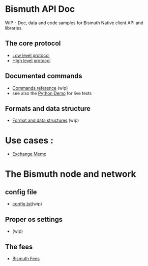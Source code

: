 # Bismuth API Doc

WIP - Doc, data and code samples for Bismuth Native client API and libraries.

## The core protocol

* [Low level protocol](low_level_protocol.md)
* [High level protocol](high_level_protocol.md)

## Documented commands

* [Commands reference](commands_reference.md) (wip)
* see also the [Python Demo](../Python/) for live tests

## Formats and data structure

* [Format and data structures](Formats.md) (wip)  


# Use cases : 

* [Exchange Memo](Exchange_memo.md)


# The Bismuth node and network 

## config file

* [config.txt](config_txt.md)(wip)

## Proper os settings

* (wip)

## The fees

* [Bismuth Fees](Fees.md)
